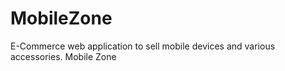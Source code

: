 # MobileZone
E-Commerce web application to sell mobile devices and various accessories. 
Mobile Zone
